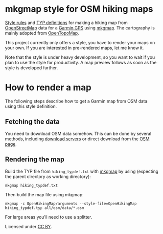 
# mkgmap style for OSM hiking maps

[Style rules][1] and [TYP definitions][2] for making a
hiking map from [OpenStreetMap](http://www.openstreetmap.org/) data
for a [Garmin GPS][3] using [mkgmap][4].
The cartography is mainly adopted from [OpenTopoMap][12].

This project currently only offers a style, you have to render your maps on your own.
If you are interested in pre-rendered maps, let me know it.

Note that the style is under heavy development, so you want to wait if you plan to use the style for productivity.
A map preview follows as soon as the style is developed further.

# How to render a map
The following steps describe how to get a Garmin map from OSM data using this style definition.

## Fetching the data
You need to download OSM data somehow.
This can be done by several methods, including [download servers][10] or direct download from the [OSM page][11].

## Rendering the map
Build the TYP file from `hiking_typdef.txt` with [mkgmap][4] by using (expecting the parent directory as working directory):

	mkgmap hiking_typdef.txt

Then build the map file using mkgmap:

	mkgmap -c OpenHikingMap/arguments --style-file=OpenHikingMap hiking_typdef.typ all/osm/data/*.osm

For large areas you'll need to use a splitter.

Licensed under [CC BY][9].

[1]: http://wiki.openstreetmap.org/wiki/Mkgmap/help/style_rules
[2]: http://wiki.openstreetmap.org/wiki/Mkgmap/help/TYP_files
[3]: http://www.garmin.com/us/products/onthetrail
[4]: http://www.mkgmap.org.uk/
[5]: http://www.kartverket.no/globalassets/standard/bransjestandarder-utover-sosi/symbol.pdf
  "Symbolfonter for friluftsliv og sport (1997). Statens kartverk Landkartdivisjonen, ISBN 82-90408-52-8"
[6]: http://www.cgpsmapper.com/
[8]: http://no.wikipedia.org/wiki/Marka_(Oslo)
[9]: http://creativecommons.org/licenses/by/4.0/
[10]: https://download.geofabrik.de/
[11]: https://www.openstreetmap.org/export
[12]: https://www.opentopomap.org/
